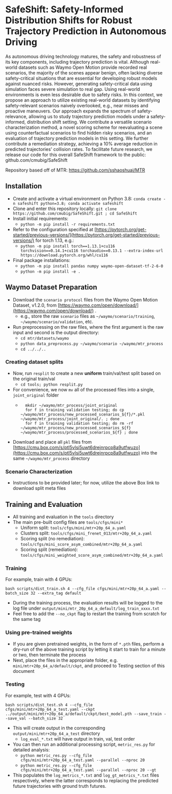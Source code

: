 # SafeShift: Safety-Informed Distribution Shifts for Robust Trajectory Prediction in Autonomous Driving 

As autonomous driving technology matures, the safety and robustness of its key components, including trajectory prediction is vital. Although real-world datasets such as Waymo Open Motion provide recorded real scenarios, the majority of the scenes appear benign, often lacking diverse safety-critical situations that are essential for developing robust models against nuanced risks. However, generating safety-critical data using simulation faces severe simulation to real gap. Using real-world environments is even less desirable due to safety risks. In this context, we propose an approach to utilize existing real-world datasets by identifying safety-relevant scenarios naively overlooked, e.g., near misses and proactive maneuvers. Our approach expands the spectrum of safety-relevance, allowing us to study trajectory prediction models under a safety-informed, distribution shift setting. We contribute a versatile scenario characterization method, a novel scoring scheme for reevaluating a scene using counterfactual scenarios to find hidden risky scenarios, and an evaluation of trajectory prediction models in this setting. We further contribute a remediation strategy, achieving a 10% average reduction in predicted trajectories' collision rates. To facilitate future research, we release our code for this overall SafeShift framework to the public: github.com/cmubig/SafeShift

Repository based off of MTR: https://github.com/sshaoshuai/MTR  

## Installation 

- Create and activate a virtual environment on Python 3.8: `conda create -n safeshift python=3.8; conda activate safeshift`
- Clone and enter this repository locally: `git clone https://github.com/cmubig/SafeShift.git ; cd SafeShift`
- Install initial requirements:
    - `python -m pip install -r requirements.txt`
- Refer to the configuration specified at [https://pytorch.org/get-started/previous-versions/](https://pytorch.org/get-started/previous-versions/) for torch 1.13, e.g.:
    - `python -m pip install torch==1.13.1+cu116 torchvision==0.14.1+cu116 torchaudio==0.13.1 --extra-index-url https://download.pytorch.org/whl/cu116`
- Final package installations:
    - `python -m pip install pandas numpy waymo-open-dataset-tf-2-6-0`
    - `python -m pip install -e .`

## Waymo Dataset Preparation

- Download the `scenario protocol` files from the Waymo Open Motion Dataset, v1.2.0, from [https://waymo.com/open/download/](https://waymo.com/open/download/) .
    - e.g., store the raw `scenario` files as `~/waymo/scenario/training`, `~/waymo/scenario/validation`, etc.
- Run preprocessing on the raw files, where the first argument is the raw input and second is the output directory:
    - `cd mtr/datasets/waymo`
    - `python data_preprocess.py ~/waymo/scenario ~/waymo/mtr_process`
    - `cd ../../..`

### Creating dataset splits

- Now, run `resplit` to create a new **uniform** train/val/test split based on the original train/val
    - `cd tools; python resplit.py`
- For convenience, we now `mv` all of the processed files into a single, `joint_original` folder
    - ```
        mkdir ~/waymo/mtr_process/joint_original
        for f in training validation testing; do cp ~/waymo/mtr_process/new_processed_scenarios_${f}/*.pkl ~/waymo/mtr_process/joint_original/. ; done
        for f in training validation testing; do rm -rf ~/waymo/mtr_process/new_processed_scenarios_${f} ~/waymo/mtr_process/processed_scenarios_${f} ; done
      ```
- Download and place all `pkl` files from [https://cmu.box.com/s/ptl5vlsi5uwt6drejnrpcp8a9utfwuzo](https://cmu.box.com/s/ptl5vlsi5uwt6drejnrpcp8a9utfwuzo) into the same `~/waymo/mtr_process` directory

### Scenario Characterization

- Instructions to be provided later; for now, utilize the above Box link to download split meta files

## Training and Evaluation

- All training and evaluation in the `tools` directory
- The main pre-built config files are `tools/cfgs/mini*`
    - Uniform split: `tools/cfgs/mini/mtr+20p_64_a.yaml`
    - Clusters split: `tools/cfgs/mini_frenet_013/mtr+20p_64_a.yaml`
    - Scoring split (no remediation): `tools/cfgs/mini_score_asym_combined/mtr+20p_64_a.yaml`
    - Scoring split (remediation): `tools/cfgs/mini_weighted_score_asym_combined/mtr+20p_64_a.yaml`

### Training 
For example, train with 4 GPUs: 
```
bash scripts/dist_train.sh 4 --cfg_file cfgs/mini/mtr+20p_64_a.yaml --batch_size 32 --extra_tag default
```
- During the training process, the evaluation results will be logged to the log file under `output/mini/mtr_20p_64_a_default/log_train_xxxx.txt`
- Feel free to add the `--no_ckpt` flag to restart the training from scratch for the same tag

### Using pre-trained weights

- If you are given pretrained weights, in the form of `*.pth` files, perform a dry-run of the above training script by letting it start to train for a minute or two, then terminate the process
- Next, place the files in the appropriate folder, e.g. `mini/mtr+20p_64_a/default/ckpt`, and proceed to Testing section of this document

### Testing
For example, test with 4 GPUs: 
```
bash scripts/dist_test.sh 4 --cfg_file cfgs/mini/mtr+20p_64_a_test.yaml --ckpt ../output/mini/mtr+20p_64_a/default/ckpt/best_model.pth --save_train --save_val --batch_size 32
```
- This will create output in the corresponding `output/mini/mtr+20p_64_a_test` directory
    - `log_eval_*.txt` will have output in train, val, test order
- You can then run an additional processing script, `metric_res.py` for detailed analysis:
    - `python metric_res.py --cfg_file cfgs/mini/mtr+20p_64_a_test.yaml --parallel --nproc 20`
    - `python metric_res.py --cfg_file cfgs/mini/mtr+20p_64_a_test.yaml --parallel --nproc 20 --gt`
- This populates the `log_metrics_*.txt` and `log_gt_metrics_*.txt` files respectively,
  where the latter corresponds to replacing the predicted future trajectories with ground truth futures.
